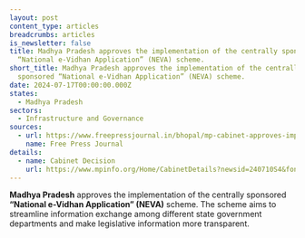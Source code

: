 ```yaml
---
layout: post
content_type: articles
breadcrumbs: articles
is_newsletter: false
title: Madhya Pradesh approves the implementation of the centrally sponsored
  “National e-Vidhan Application” (NEVA) scheme.
short_title: Madhya Pradesh approves the implementation of the centrally
  sponsored “National e-Vidhan Application” (NEVA) scheme.
date: 2024-07-17T00:00:00.000Z
states:
  - Madhya Pradesh
sectors:
  - Infrastructure and Governance
sources:
  - url: https://www.freepressjournal.in/bhopal/mp-cabinet-approves-implementation-of-national-e-vidhan-application-in-state-assembly
    name: Free Press Journal
details:
  - name: Cabinet Decision
    url: https://www.mpinfo.org/Home/CabinetDetails?newsid=240710S4&fontname=Mangal&LocID=32&pubdate=07/10/2024
---
```

**Madhya Pradesh** approves the implementation of the centrally sponsored **“National e-Vidhan Application” (NEVA)** scheme. The scheme aims to streamline information exchange among different state government departments and make legislative information more transparent.
